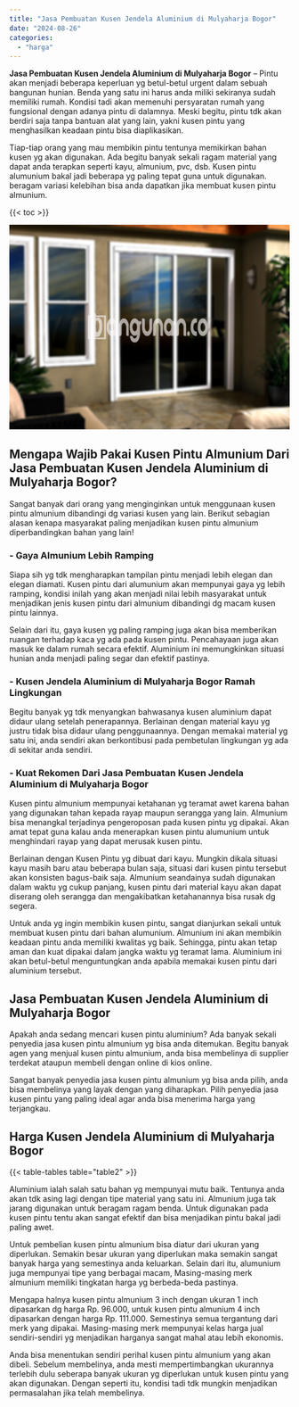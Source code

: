 ```yaml
---
title: "Jasa Pembuatan Kusen Jendela Aluminium di Mulyaharja Bogor"
date: "2024-08-26"
categories: 
  - "harga"
---
```


**Jasa Pembuatan Kusen Jendela Aluminium di Mulyaharja Bogor** – Pintu akan menjadi beberapa keperluan yg betul-betul urgent dalam sebuah bangunan hunian. Benda yang satu ini harus anda miliki sekiranya sudah memiliki rumah. Kondisi tadi akan memenuhi persyaratan rumah yang fungsional dengan adanya pintu di dalamnya. Meski begitu, pintu tdk akan berdiri saja tanpa bantuan alat yang lain, yakni kusen pintu yang menghasilkan keadaan pintu bisa diaplikasikan.

Tiap-tiap orang yang mau membikin pintu tentunya memikirkan bahan kusen yg akan digunakan. Ada begitu banyak sekali ragam material yang dapat anda terapkan seperti kayu, almunium, pvc, dsb. Kusen pintu alumunium bakal jadi beberapa yg paling tepat guna untuk digunakan. beragam variasi kelebihan bisa anda dapatkan jika membuat kusen pintu almunium.

{{< toc >}}

![Jasa Pembuatan Kusen Jendela Aluminium di Mulyaharja Bogor](/images/harga-kusen-jendela-alumunium-30.png)

## Mengapa Wajib Pakai Kusen Pintu Almunium Dari Jasa Pembuatan Kusen Jendela Aluminium di Mulyaharja Bogor?

Sangat banyak dari orang yang menginginkan untuk menggunaan kusen pintu almunium dibandingi dg variasi kusen yang lain. Berikut sebagian alasan kenapa masyarakat paling menjadikan kusen pintu almunium diperbandingkan bahan yang lain!

### \- Gaya Almunium Lebih Ramping

Siapa sih yg tdk mengharapkan tampilan pintu menjadi lebih elegan dan elegan diamati. Kusen pintu dari alumunium akan mempunyai gaya yg lebih ramping, kondisi inilah yang akan menjadi nilai lebih masyarakat untuk menjadikan jenis kusen pintu dari almunium dibandingi dg macam kusen pintu lainnya.

Selain dari itu, gaya kusen yg paling ramping juga akan bisa memberikan ruangan terhadap kaca yg ada pada kusen pintu. Pencahayaan juga akan masuk ke dalam rumah secara efektif. Aluminium ini memungkinkan situasi hunian anda menjadi paling segar dan efektif pastinya.

### \- Kusen Jendela Aluminium di Mulyaharja Bogor Ramah Lingkungan

Begitu banyak yg tdk menyangkan bahwasanya kusen aluminium dapat didaur ulang setelah penerapannya. Berlainan dengan material kayu yg justru tidak bisa didaur ulang penggunaannya. Dengan memakai material yg satu ini, anda sendiri akan berkontibusi pada pembetulan lingkungan yg ada di sekitar anda sendiri.

### \- Kuat Rekomen Dari Jasa Pembuatan Kusen Jendela Aluminium di Mulyaharja Bogor

Kusen pintu almunium mempunyai ketahanan yg teramat awet karena bahan yang digunakan tahan kepada rayap maupun serangga yang lain. Almunium bisa menangkal terjadinya pengeroposan pada kusen pintu yg dipakai. Akan amat tepat guna kalau anda menerapkan kusen pintu alumunium untuk menghindari rayap yang dapat merusak kusen pintu.

Berlainan dengan Kusen Pintu yg dibuat dari kayu. Mungkin dikala situasi kayu masih baru atau beberapa bulan saja, situasi dari kusen pintu tersebut akan konsisten bagus-baik saja. Almunium seandainya sudah digunakan dalam waktu yg cukup panjang, kusen pintu dari material kayu akan dapat diserang oleh serangga dan mengakibatkan ketahanannya bisa rusak dg segera.

Untuk anda yg ingin membikin kusen pintu, sangat dianjurkan sekali untuk membuat kusen pintu dari bahan alumunium. Almunium ini akan membikin keadaan pintu anda memiliki kwalitas yg baik. Sehingga, pintu akan tetap aman dan kuat dipakai dalam jangka waktu yg teramat lama. Aluminium ini akan betul-betul menguntungkan anda apabila memakai kusen pintu dari aluminium tersebut.

## Jasa Pembuatan Kusen Jendela Aluminium di Mulyaharja Bogor

Apakah anda sedang mencari kusen pintu aluminium? Ada banyak sekali penyedia jasa kusen pintu almunium yg bisa anda ditemukan. Begitu banyak agen yang menjual kusen pintu almunium, anda bisa membelinya di supplier terdekat ataupun membeli dengan online di kios online.

Sangat banyak penyedia jasa kusen pintu almunium yg bisa anda pilih, anda bisa membelinya yang layak dengan yang diharapkan. Pilih penyedia jasa kusen pintu yang paling ideal agar anda bisa menerima harga yang terjangkau.

## Harga Kusen Jendela Aluminium di Mulyaharja Bogor

{{< table-tables table="table2" >}}

Aluminium ialah salah satu bahan yg mempunyai mutu baik. Tentunya anda akan tdk asing lagi dengan tipe material yang satu ini. Almunium juga tak jarang digunakan untuk beragam ragam benda. Untuk digunakan pada kusen pintu tentu akan sangat efektif dan bisa menjadikan pintu bakal jadi paling awet.

Untuk pembelian kusen pintu almunium bisa diatur dari ukuran yang diperlukan. Semakin besar ukuran yang diperlukan maka semakin sangat banyak harga yang semestinya anda keluarkan. Selain dari itu, alumunium juga mempunyai tipe yang berbagai macam, Masing-masing merk almunium memiliki tingkatan harga yg berbeda-beda pastinya.

Mengapa halnya kusen pintu almunium 3 inch dengan ukuran 1 inch dipasarkan dg harga Rp. 96.000, untuk kusen pintu almunium 4 inch dipasarkan dengan harga Rp. 111.000. Semestinya semua tergantung dari merk yang dipakai. Masing-masing merk mempunyai kelas harga jual sendiri-sendiri yg menjadikan harganya sangat mahal atau lebih ekonomis.

Anda bisa menentukan sendiri perihal kusen pintu almunium yang akan dibeli. Sebelum membelinya, anda mesti mempertimbangkan ukurannya terlebih dulu seberapa banyak ukuran yg diperlukan untuk kusen pintu yang akan digunakan. Dengan seperti itu, kondisi tadi tdk mungkin menjadikan permasalahan jika telah membelinya.
